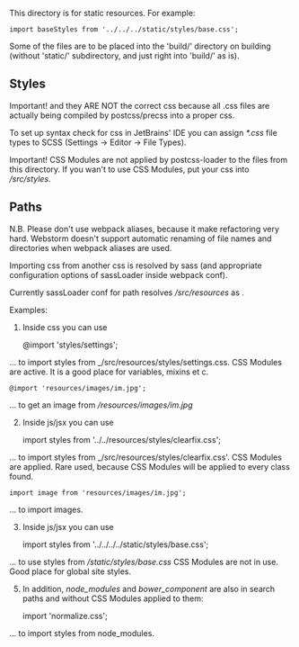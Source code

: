 This directory is for static resources. For example:

    import baseStyles from '../../../static/styles/base.css';
    
Some of the files are to be placed into the 'build/' directory on building
(without 'static/' subdirectory, and just right into 'build/' as is).

Styles
------
Important! and they ARE NOT the correct css because
all .css files are actually being compiled by postcss/precss into a
proper css.

To set up syntax check for css in JetBrains' IDE you can assign _*.css_
file types to SCSS (Settings -> Editor -> File Types).

Important! CSS Modules are not applied by postcss-loader to the files
from this directory. If you wan't to use CSS Modules, put your css into
_<root>/src/styles_.

Paths
-----
N.B. Please don't use webpack aliases, because it make refactoring very hard.
Webstorm doesn't support automatic renaming of file names and directories when
webpack aliases are used.

Importing css from another css is resolved by sass (and appropriate
configuration options of sassLoader inside webpack conf).

Currently sassLoader conf for path resolves _/src/resources_ as <root>.

Examples:

1) Inside css you can use 


    @import 'styles/settings';
    
... to import styles from _<root>/src/resources/styles/settings.css.
CSS Modules are active.
It is a good place for variables, mixins et c.

    @import 'resources/images/im.jpg';
    
... to get an image from _<root>/resources/images/im.jpg_

2) Inside js/jsx you can use


    import styles from '../../resources/styles/clearfix.css';
    
... to import styles from _<root>/src/resources/styles/clearfix.css'.
CSS Modules are applied.
Rare used, because CSS Modules will be applied to every class found.

    import image from 'resources/images/im.jpg';
  
... to import images.

3) Inside js/jsx you can use

    
    import styles from '../../../../static/styles/base.css';
    
... to use styles from _<root>/static/styles/base.css_
CSS Modules are not in use.
Good place for global site styles.


5) In addition, _node_modules_ and _bower_component_ are also in search paths
and without CSS Modules applied to them:


    import 'normalize.css';
    
... to import styles from node_modules.
